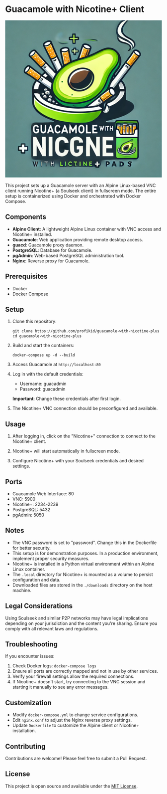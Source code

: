 # Guacamole with Nicotine+ Client

![Guacamole Logo](logo.webp)

This project sets up a Guacamole server with an Alpine Linux-based VNC client running Nicotine+ (a Soulseek client) in fullscreen mode. The entire setup is containerized using Docker and orchestrated with Docker Compose.

## Components

- **Alpine Client**: A lightweight Alpine Linux container with VNC access and Nicotine+ installed.
- **Guacamole**: Web application providing remote desktop access.
- **guacd**: Guacamole proxy daemon.
- **PostgreSQL**: Database for Guacamole.
- **pgAdmin**: Web-based PostgreSQL administration tool.
- **Nginx**: Reverse proxy for Guacamole.

## Prerequisites

- Docker
- Docker Compose

## Setup

1. Clone this repository:
   ```
   git clone https://github.com/profikid/guacamole-with-nicotine-plus
   cd guacamole-with-nicotine-plus
   ```

2. Build and start the containers:
   ```
   docker-compose up -d --build
   ```

3. Access Guacamole at `http://localhost:80`

4. Log in with the default credentials:
   - Username: guacadmin
   - Password: guacadmin

   **Important**: Change these credentials after first login.

5. The Nicotine+ VNC connection should be preconfigured and available.

## Usage

1. After logging in, click on the "Nicotine+" connection to connect to the Nicotine+ client.

2. Nicotine+ will start automatically in fullscreen mode.

3. Configure Nicotine+ with your Soulseek credentials and desired settings.

## Ports

- Guacamole Web Interface: 80
- VNC: 5900
- Nicotine+: 2234-2239
- PostgreSQL: 5432
- pgAdmin: 5050

## Notes

- The VNC password is set to "password". Change this in the Dockerfile for better security.
- This setup is for demonstration purposes. In a production environment, implement proper security measures.
- Nicotine+ is installed in a Python virtual environment within an Alpine Linux container.
- The `.local` directory for Nicotine+ is mounted as a volume to persist configuration and data.
- Downloaded files are stored in the `./downloads` directory on the host machine.

## Legal Considerations

Using Soulseek and similar P2P networks may have legal implications depending on your jurisdiction and the content you're sharing. Ensure you comply with all relevant laws and regulations.

## Troubleshooting

If you encounter issues:
1. Check Docker logs: `docker-compose logs`
2. Ensure all ports are correctly mapped and not in use by other services.
3. Verify your firewall settings allow the required connections.
4. If Nicotine+ doesn't start, try connecting to the VNC session and starting it manually to see any error messages.

## Customization

- Modify `docker-compose.yml` to change service configurations.
- Edit `nginx.conf` to adjust the Nginx reverse proxy settings.
- Update `Dockerfile` to customize the Alpine client or Nicotine+ installation.

## Contributing

Contributions are welcome! Please feel free to submit a Pull Request.

## License

This project is open source and available under the [MIT License](LICENSE).
